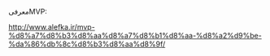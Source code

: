 معرفیMVP:

http://www.alefka.ir/mvp-%d8%a7%d8%b3%d8%aa%d8%a7%d8%b1%d8%aa-%d8%a2%d9%be-%da%86%db%8c%d8%b3%d8%aa%d8%9f/



